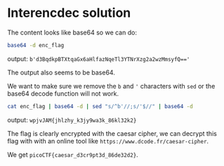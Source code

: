 # Interencdec solution
The content looks like base64 so we can do:
```bash
base64 -d enc_flag 
```
output: `b'd3BqdkpBTXtqaGx6aHlfazNqeTl3YTNrXzg2a2wzMmsyfQ=='`

The output also seems to be base64.

We want to make sure we remove the `b` and `'` characters with `sed` or the base64 decode function will not work.

```bash
cat enc_flag | base64 -d | sed "s/^b'//;s/'$//" | base64 -d
```
output: `wpjvJAM{jhlzhy_k3jy9wa3k_86kl32k2}`

The flag is clearly encrypted with the caesar cipher, we can decrypt this flag with with an online tool like `https://www.dcode.fr/caesar-cipher`.

We get `picoCTF{caesar_d3cr9pt3d_86de32d2}`.